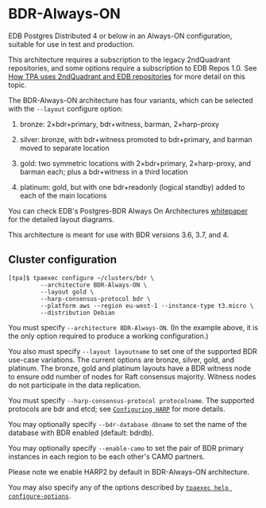 # BDR-Always-ON

EDB Postgres Distributed 4 or below in an Always-ON configuration,
suitable for use in test and production.

This architecture requires a subscription to the legacy 2ndQuadrant
repositories, and some options require a subscription to EDB Repos 1.0.
See [How TPA uses 2ndQuadrant and EDB repositories](2q_and_edb_repositories.md)
for more detail on this topic.

The BDR-Always-ON architecture has four variants, which can be
selected with the `--layout` configure option:

1. bronze: 2×bdr+primary, bdr+witness, barman, 2×harp-proxy

2. silver: bronze, with bdr+witness promoted to bdr+primary, and barman
moved to separate location

3. gold: two symmetric locations with 2×bdr+primary, 2×harp-proxy,
and barman each; plus a bdr+witness in a third location

4. platinum: gold, but with one bdr+readonly (logical standby) added to
each of the main locations

You can check EDB's Postgres-BDR Always On Architectures
[whitepaper](https://www.enterprisedb.com/promote/bdr-always-on-architectures)
for the detailed layout diagrams.

This architecture is meant for use with BDR versions 3.6, 3.7, and 4.

## Cluster configuration

```
[tpa]$ tpaexec configure ~/clusters/bdr \
         --architecture BDR-Always-ON \
         --layout gold \
         --harp-consensus-protocol bdr \
         --platform aws --region eu-west-1 --instance-type t3.micro \
         --distribution Debian
```

You must specify `--architecture BDR-Always-ON`. (In the example
above, it is the only option required to produce a working
configuration.)

You also must specify `--layout layoutname` to set one of the supported BDR
use-case variations. The current options are bronze, silver, gold, and
platinum. The bronze, gold and platinum layouts have a BDR witness node
to ensure odd number of nodes for Raft consensus majority. Witness nodes do
not participate in the data replication.

You must specify `--harp-consensus-protocol protocolname`. The supported
protocols are bdr and etcd; see [`Configuring HARP`](harp.md) for more details.

You may optionally specify `--bdr-database dbname` to set the name of
the database with BDR enabled (default: bdrdb).

You may optionally specify `--enable-camo` to set the pair of BDR
primary instances in each region to be each other's CAMO partners.

Please note we enable HARP2 by default in BDR-Always-ON architecture.

You may also specify any of the options described by
[`tpaexec help configure-options`](tpaexec-configure.md).

